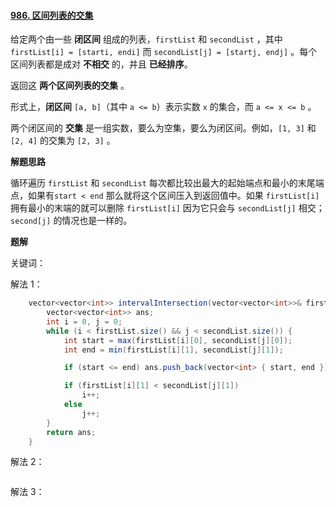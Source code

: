 #### [986. 区间列表的交集](https://leetcode.cn/problems/interval-list-intersections/)

给定两个由一些 **闭区间** 组成的列表，`firstList` 和 `secondList` ，其中 `firstList[i] = [starti, endi]` 而 `secondList[j] = [startj, endj]` 。每个区间列表都是成对 **不相交** 的，并且 **已经排序**。

返回这 **两个区间列表的交集** 。

形式上，**闭区间** `[a, b]`（其中 `a <= b`）表示实数 `x` 的集合，而 `a <= x <= b` 。

两个闭区间的 **交集** 是一组实数，要么为空集，要么为闭区间。例如，`[1, 3]` 和 `[2, 4]` 的交集为 `[2, 3]` 。

**解题思路**

循环遍历 `firstList` 和 `secondList` 每次都比较出最大的起始端点和最小的末尾端点，如果有`start < end` 那么就将这个区间压入到返回值中。如果 `firstList[i]` 拥有最小的末端的就可以删除 `firstList[i]` 因为它只会与 `secondList[j]` 相交；`second[j]` 的情况也是一样的。

**题解**

关键词：

解法 1：

```java
    vector<vector<int>> intervalIntersection(vector<vector<int>>& firstList, vector<vector<int>>& secondList) {
        vector<vector<int>> ans;
        int i = 0, j = 0;
        while (i < firstList.size() && j < secondList.size()) {
            int start = max(firstList[i][0], secondList[j][0]);
            int end = min(firstList[i][1], secondList[j][1]);

            if (start <= end) ans.push_back(vector<int> { start, end });

            if (firstList[i][1] < secondList[j][1])
                i++;
            else
                j++;
        }
        return ans;
    }
```

解法 2：

```c++

```

解法 3：

```c++

```

